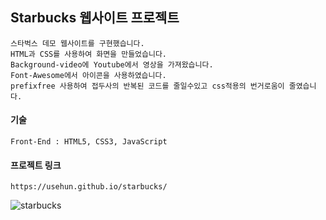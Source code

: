 ## Starbucks 웹사이트 프로젝트

    스타벅스 데모 웹사이트를 구현했습니다.
    HTML과 CSS를 사용하여 화면을 만들었습니다.
    Background-video에 Youtube에서 영상을 가져왔습니다.
    Font-Awesome에서 아이콘을 사용하였습니다.
    prefixfree 사용하여 접두사의 반복된 코드를 줄일수있고 css적용의 번거로움이 줄였습니다.

#### 기술
    Front-End : HTML5, CSS3, JavaScript

#### 프로젝트 링크
    https://usehun.github.io/starbucks/
![starbucks](https://user-images.githubusercontent.com/88027485/179689418-fdbf2c12-081c-448d-84ad-27e1ba086c6d.jpg)
